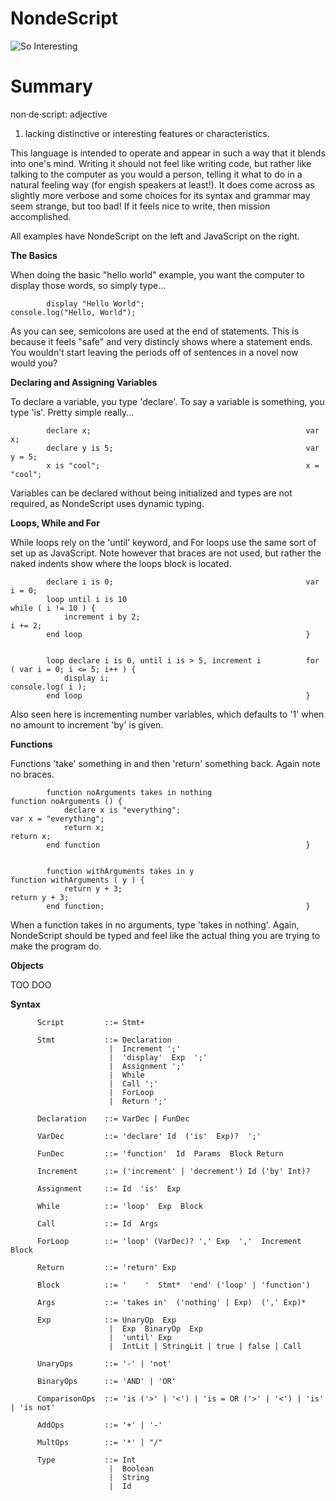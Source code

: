 NondeScript
===========

![So Interesting](http://static.tvtropes.org/pmwiki/pub/images/nondescript_4147.jpg "So Interesting")

Summary
===========

  non·de·script: adjective
  1. lacking distinctive or interesting features or characteristics.

This language is intended to operate and appear in such a way that it blends into one's mind. Writing it should not feel like writing code, but rather like talking to the computer as you would a person, telling it what to do in a natural feeling way (for engish speakers at least!). It does come across as slightly more verbose and some choices for its syntax and grammar may seem strange, but too bad! If it feels nice to write, then mission accomplished.

All examples have NondeScript on the left and JavaScript on the right.

**The Basics**

When doing the basic "hello world" example, you want the computer to display those words, so simply type...

            display "Hello World";                                    console.log("Hello, World");

As you can see, semicolons are used at the end of statements. This is because it feels "safe" and very distincly shows where a statement ends. You wouldn't start leaving the periods off of sentences in a novel now would you?

**Declaring and Assigning Variables**

To declare a variable, you type 'declare'. To say a variable is something, you type 'is'. Pretty simple really...

            declare x;                                                var x;
            declare y is 5;                                           var y = 5;
            x is "cool";                                              x = "cool";
            
Variables can be declared without being initialized and types are not required, as NondeScript uses dynamic typing.

**Loops, While and For**

While loops rely on the 'until' keyword, and For loops use the same sort of set up as JavaScript. Note however that braces are not used, but rather the naked indents show where the loops block is located.

            declare i is 0;                                           var i = 0;
            loop until i is 10                                        while ( i != 10 ) {
                increment i by 2;                                         i += 2;
            end loop                                                  }
            
            
            loop declare i is 0, until i is > 5, increment i          for ( var i = 0; i <= 5; i++ ) {
                display i;                                                console.log( i );
            end loop                                                  }

Also seen here is incrementing number variables, which defaults to '1' when no amount to increment 'by' is given.

**Functions**

Functions 'take' something in and then 'return' something back. Again note no braces.

            function noArguments takes in nothing                     function noArguments () {
                declare x is "everything";                                var x = "everything";
                return x;                                                 return x;
            end function                                              }
            
            
            function withArguments takes in y                         function withArguments ( y ) {
                return y + 3;                                             return y + 3;
            end function;                                             }

When a function takes in no arguments, type 'takes in nothing'. Again, NondeScript should be typed and feel like the actual thing you are trying to make the program do.

**Objects**

TOO DOO


**Syntax**

          Script         ::= Stmt+
          
          Stmt           ::= Declaration
                          |  Increment ';'
                          |  'display'  Exp  ';'
                          |  Assignment ';'
                          |  While
                          |  Call ';'
                          |  ForLoop
                          |  Return ';'
          
          Declaration    ::= VarDec | FunDec
          
          VarDec         ::= 'declare' Id  ('is'  Exp)?  ';'
          
          FunDec         ::= 'function'  Id  Params  Block Return
          
          Increment      ::= ('increment' | 'decrement') Id ('by' Int)?
                    
          Assignment     ::= Id  'is'  Exp
          
          While          ::= 'loop'  Exp  Block
          
          Call           ::= Id  Args
          
          ForLoop        ::= 'loop' (VarDec)? ',' Exp  ','  Increment  Block
          
          Return         ::= 'return' Exp
          
          Block          ::= '    '  Stmt*  'end' ('loop' | 'function')
          
          Args           ::= 'takes in'  ('nothing' | Exp)  (',' Exp)*
          
          Exp            ::= UnaryOp  Exp
                          |  Exp  BinaryOp  Exp
                          |  'until' Exp
                          |  IntLit | StringLit | true | false | Call
          
          UnaryOps       ::= '-' | 'not'
          
          BinaryOps      ::= 'AND' | 'OR' 
          
          ComparisonOps  ::= 'is ('>' | '<') | 'is = OR ('>' | '<') | 'is' | 'is not'
          
          AddOps         ::= '+' | '-'
          
          MultOps        ::= '*' | "/"
          
          Type           ::= Int
                          |  Boolean
                          |  String
                          |  Id
